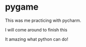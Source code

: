 # pygame
This was me practicing with pycharm.

I will come around to finish this


It amazing what python can do!
